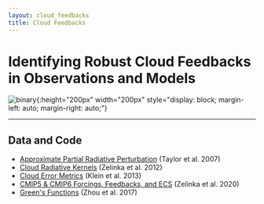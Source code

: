 ```yaml
--- 
layout: cloud_feedbacks 
title: Cloud Feedbacks 
---
```

# Identifying Robust Cloud Feedbacks in Observations and Models 

![binary]({{site.baseurl}}/projects/cloud_feedbacks/binary.svg){:height="200px" width="200px" style="display: block; margin-left: auto; margin-right: auto;"}

---

## Data and Code 

* [Approximate Partial Radiative Perturbation](https://github.com/mzelinka/aprp) (Taylor et al. 2007) 
* [Cloud Radiative Kernels](https://github.com/mzelinka/cloud-radiative-kernels) (Zelinka et al. 2012) 
* [Cloud Error Metrics](https://github.com/mzelinka/klein2013-cloud-error-metrics) (Klein et al. 2013) 
* [CMIP5 & CMIP6 Forcings, Feedbacks, and ECS](https://github.com/mzelinka/cmip56_forcing_feedback_ecs) (Zelinka et al. 2020) 
* [Green's Functions](https://github.com/mzelinka/greens-function) (Zhou et al. 2017) 
